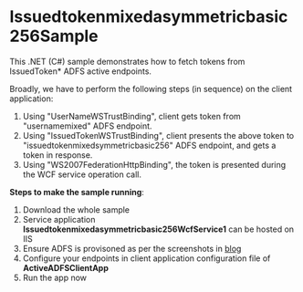 # Issuedtokenmixedasymmetricbasic256Sample
This .NET (C#) sample demonstrates how to fetch tokens from IssuedToken* ADFS active endpoints.


Broadly, we have to perform the following steps (in sequence) on the client application:
<ol>
	<li>Using "UserNameWSTrustBinding", client gets token from "usernamemixed" ADFS endpoint.</li>
	<li>Using "IssuedTokenWSTrustBinding", client presents the above token to "issuedtokenmixedsymmetricbasic256" ADFS endpoint, and gets a token in response.</li>
	<li>Using "WS2007FederationHttpBinding", the token is presented during the WCF service operation call.</li>
</ol>
	

<b>Steps to make the sample running</b>:
<ol>
	<li>Download the whole sample</li>
	<li>Service application <b>Issuedtokenmixedasymmetricbasic256WcfService1</b> can be hosted on IIS</li>
	<li>Ensure ADFS is provisoned as per the screenshots in <a target="_blank" href="https://blogs.msdn.microsoft.com/dsnotes/2018/03/15/wif-fetch-saml-tokens-from-issuedtoken-endpoint-for-backend-service-call" rel="noopener">blog</a></li>
	<li>Configure your endpoints in client application configuration file of <b>ActiveADFSClientApp</b></li>
	<li>Run the app now</li>
<ol>

